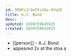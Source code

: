 ```yaml
---
id: 3O9PsJr1mf5i3Xw-9YwG5
title: A.J. Bond
desc: ''
updated: 1639759645925
created: 1639759645925
---
```



- [[person]] - A.J. Bond
- appeared 2x at the stoa
a

